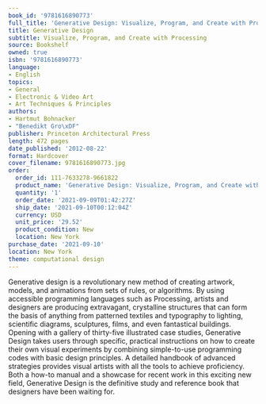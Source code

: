 ```yaml
---
book_id: '9781616890773'
full_title: 'Generative Design: Visualize, Program, and Create with Processing'
title: Generative Design
subtitle: Visualize, Program, and Create with Processing
source: Bookshelf
owned: true
isbn: '9781616890773'
language:
- English
topics:
- General
- Electronic & Video Art
- Art Techniques & Principles
authors:
- Hartmut Bohnacker
- "Benedikt Gro\xDF"
publisher: Princeton Architectural Press
length: 472 pages
date_published: '2012-08-22'
format: Hardcover
cover_filename: 9781616890773.jpg
order:
  order_id: 111-7633278-9661822
  product_name: 'Generative Design: Visualize, Program, and Create with Processing'
  quantity: '1'
  order_date: '2021-09-09T01:42:27Z'
  ship_date: '2021-09-10T00:12:04Z'
  currency: USD
  unit_price: '29.52'
  product_condition: New
  location: New York
purchase_date: '2021-09-10'
location: New York
theme: computational design
---
```

Generative design is a revolutionary new method of creating artwork, models, and animations from sets of rules, or algorithms. By using accessible programming languages such as Processing, artists and designers are producing extravagant, crystalline structures that can form the basis of anything from patterned textiles and typography to lighting, scientific diagrams, sculptures, films, and even fantastical buildings. Opening with a gallery of thirty-five illustrated case studies, Generative Design takes users through specific, practical instructions on how to create their own visual experiments by combining simple-to-use programming codes with basic design principles. A detailed handbook of advanced strategies provides visual artists with all the tools to achieve proficiency. Both a how-to manual and a showcase for recent work in this exciting new field, Generative Design is the definitive study and reference book that designers have been waiting for.
